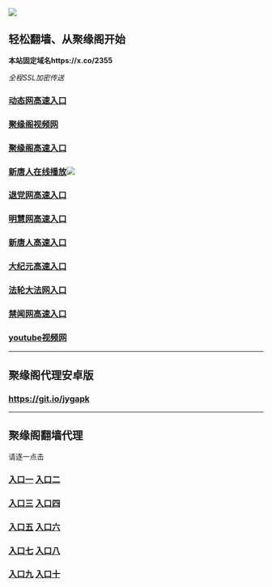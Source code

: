 
![](https://raw.githubusercontent.com/hao369/a/master/j.jpg)



## 轻松翻墙、从聚缘阁开始

**本站固定域名https://x.co/2355**

_全程SSL加密传送_


### [动态网高速入口](https://iyq6cog0g9.execute-api.ap-northeast-2.amazonaws.com/220/?id=2)

###  [聚缘阁视频网]( https://ovyda2b8d5.execute-api.ap-northeast-2.amazonaws.com/jygtv3)

###  [聚缘阁高速入口]( http://h5847.dj5e.dmobd.com/t-1-7)

###  [新唐人在线播放](https://9m8otprtea.execute-api.ap-northeast-2.amazonaws.com/969)![](https://raw.githubusercontent.com/hao369/a/master/benzoutuijian.gif)

### [退党网高速入口](https://iyq6cog0g9.execute-api.ap-northeast-2.amazonaws.com/220/?id=8)

### [明慧网高速入口](https://iyq6cog0g9.execute-api.ap-northeast-2.amazonaws.com/220/?id=3)

### [新唐人高速入口](https://iyq6cog0g9.execute-api.ap-northeast-2.amazonaws.com/220/?id=5)

### [大纪元高速入口](https://iyq6cog0g9.execute-api.ap-northeast-2.amazonaws.com/220/?id=7)

### [法轮大法网入口](https://iyq6cog0g9.execute-api.ap-northeast-2.amazonaws.com/220/?id=15)

### [禁闻网高速入口](https://iyq6cog0g9.execute-api.ap-northeast-2.amazonaws.com/220/?id=16)

### [youtube视频网](https://iyq6cog0g9.execute-api.ap-northeast-2.amazonaws.com/220/?id=19)





***



##  聚缘阁代理安卓版

### https://git.io/jygapk


***


## 聚缘阁翻墙代理 

请逐一点击

### **[入口一]( https://5eckwufpjd.execute-api.ap-southeast-1.amazonaws.com/6588mkhyf)** **[入口二](https://bvs8oxvzud.execute-api.ap-southeast-1.amazonaws.com/csg432)**

### **[入口三](https://s3-ap-southeast-1.amazonaws.com/jyg4/jyg.html)**  **[入口四](https://s3-ap-northeast-1.amazonaws.com/jyg9/jyg.html)**

### **[入口五](https://s3.ap-south-1.amazonaws.com/jyg5/jyg.html)**  **[入口六](https://s3-us-west-2.amazonaws.com/jyg7/jyg.html)**


###  **[入口七](https://s3-us-west-1.amazonaws.com/jyg6/jyg.html)**  **[入口八](https://s3-eu-west-1.amazonaws.com/jyg8/jyg.html)**


###  **[入口九](https://s3.eu-central-1.amazonaws.com/jyg3/jyg.html)**  **[入口十](https://s3-ap-southeast-2.amazonaws.com/jyg1/jyg.html)**




